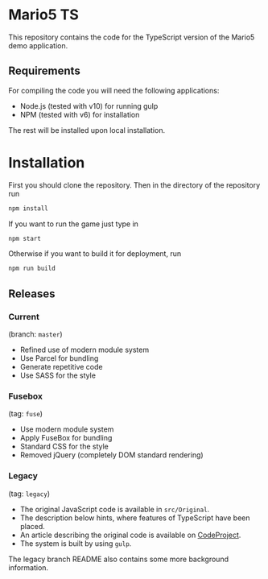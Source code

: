 # Mario5 TS

This repository contains the code for the TypeScript version of the Mario5 demo application.

## Requirements

For compiling the code you will need the following applications:

* Node.js (tested with v10) for running gulp
* NPM (tested with v6) for installation

The rest will be installed upon local installation.

# Installation

First you should clone the repository. Then in the directory of the repository run

```sh
npm install
```

If you want to run the game just type in

```sh
npm start
```

Otherwise if you want to build it for deployment, run

```sh
npm run build
```

## Releases

### Current

(branch: `master`)

* Refined use of modern module system
* Use Parcel for bundling
* Generate repetitive code
* Use SASS for the style

### Fusebox

(tag: `fuse`)

* Use modern module system
* Apply FuseBox for bundling
* Standard CSS for the style
* Removed jQuery (completely DOM standard rendering)

### Legacy

(tag: `legacy`)

* The original JavaScript code is available in `src/Original`.
* The description below hints, where features of TypeScript have been placed.
* An article describing the original code is available on [CodeProject](http://www.codeproject.com/Articles/396959/Mario).
* The system is built by using `gulp`.

The legacy branch README also contains some more background information.
